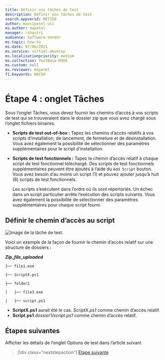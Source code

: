 ```yaml
---
title: Définir vos tâches de test
description: Définir vos tâches de test
search.appverid: MET150
author: mansipatel-usl
ms.author: mapatel
manager: rshastri
audience: Software-Vendor
ms.topic: how-to
ms.date: 07/06/2021
ms.service: virtual-desktop
ms.localizationpriority: medium
ms.collection: TestBase-M365
ms.custom: null
ms.reviewer: mapatel
f1.keywords: NOCSH
---
```


# <a name="step-4-the-tasks-tab"></a>Étape 4 : onglet Tâches

Sous l’onglet Tâches, vous devez fournir les chemins d’accès à vos scripts de test qui se trouveraient dans le dossier zip que vous avez chargé sous l’onglet fichiers binaires.

  - **Scripts de test out-of-box :** Tapez les chemins d’accès relatifs à vos scripts d’installation, de lancement, de fermeture et de désinstallation. Vous avez également la possibilité de sélectionner des paramètres supplémentaires pour le script d’installation.
  - **Scripts de test fonctionnels :** Tapez le chemin d’accès relatif à chaque script de test fonctionnel téléchargé. Des scripts de test fonctionnels supplémentaires peuvent être ajoutés à l’aide du ```Add Script``` bouton. Vous avez besoin d’au moins un script (1) et pouvez ajouter jusqu’à huit (8) scripts de test fonctionnels. 
  
    Les scripts s’exécutent dans l’ordre où ils sont répertoriés. Un échec dans un script particulier arrête l’exécution des scripts suivants.
    Vous avez également la possibilité de sélectionner des paramètres supplémentaires pour chaque script fourni.

## <a name="set-script-path"></a>Définir le chemin d’accès au script

![Image de la tâche de test.](Media/testtask.png)

Voici un exemple de la façon de fournir le chemin d’accès relatif sur une structure de dossiers :

_**Zip_file_uploaded**_
~~~
├── file1.exe

├── ScriptX.ps1

├── folder1

│   ├── file3.exe

│   ├── script.ps1
~~~
  - **ScriptX.ps1** aurait été le cas. _ScriptX.ps1_ comme chemin d’accès relatif.
  - **Script.ps1** _dossier1/script.ps1_ comme chemin d’accès relatif.


## <a name="next-steps"></a>Étapes suivantes

Afficher les détails de l’onglet Options de test dans l’article suivant 
> [!div class="nextstepaction"]
> [Étape suivante](testoptions.md)
